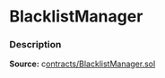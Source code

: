 # BlacklistManager

### Description <a href="description" id="description"></a>

**Source:** c[ontracts/BlacklistManager.sol](https://github.com/perifinance/peri-finance/blob/master/contracts/BlacklistManager.sol)
